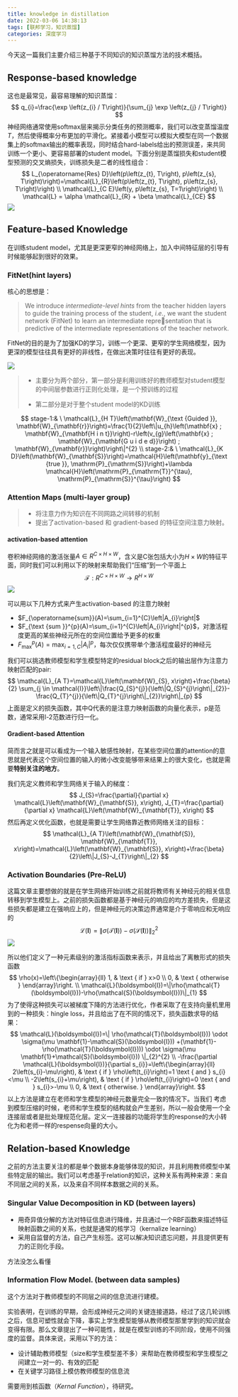 ```yaml
---
title: knowledge in distillation
date: 2022-03-06 14:38:13
tags: [联邦学习，知识蒸馏]
categories: 深度学习 
---
```


今天这一篇我们主要介绍三种基于不同知识的知识蒸馏方法的技术概括。

## Response-based knowledge

这也是最常见，最容易理解的知识蒸馏：
$$
q_{i}=\frac{\exp \left(z_{i} / T\right)}{\sum_{j} \exp \left(z_{j} / T\right)}
$$
神经网络通常使用softmax层来揭示分类任务的预测概率，我们可以改变蒸馏温度$T$，然后使得概率分布更加的平滑化。紧接着小模型可以模拟大模型在同一个数据集上的softmax输出的概率表现，同时结合hard-labels给出的预测误差，来共同训练一个更小、更容易部署的student model。下面分别是蒸馏损失和student模型预测的交叉熵损失，训练损失是二者的线性组合：
$$
L_{\operatorname{Res} D}\left(p\left(z_{t}, T\right), p\left(z_{s}, T\right)\right)=\mathcal{L}_{R}\left(p\left(z_{t}, T\right), p\left(z_{s}, T\right)\right) \\
\mathcal{L}_{C E}\left(y, p\left(z_{s}, T=1\right)\right) \\
\mathcal{L} = \alpha \mathcal{L}_{R} + \beta \mathcal{L}_{CE}
$$
![](https://raw.githubusercontent.com/wenqi-wang20/img/main/blog/20220313000242.png)

## Feature-based Knowledge

在训练student model，尤其是更深更窄的神经网络上，加入中间特征层的引导有时候能够起到很好的效果。

### FitNet(hint layers)

核心的思想是：

> We introduce *intermediate-level hints* from the teacher hidden layers to guide the training process of the student, *i.e.*, we want the student network (FitNet) to learn an intermediate representation that is predictive of the intermediate representations of the teacher network.

FitNet的目的是为了加强KD的学习，训练一个更深、更窄的学生网络模型，因为更深的模型往往具有更好的非线性，在做出决策时往往有更好的表现。

![](https://raw.githubusercontent.com/wenqi-wang20/img/main/blog/20220307232850.png)

> - 主要分为两个部分，第一部分是利用训练好的教师模型对student模型的中间层参数进行正则化处理，是一个预训练的过程
>
> - 第二部分是对于整个student model的KD训练

$$
stage-1:& \  
\mathcal{L}_{H T}\left(\mathbf{W}_{\text {Guided }}, \mathbf{W}_{\mathbf{r}}\right)=\frac{1}{2}\left\|u_{h}\left(\mathbf{x} ; \mathbf{W}_{\mathbf{H i n t}}\right)-r\left(v_{g}\left(\mathbf{x} ; \mathbf{W}_{\mathbf{G u i d e d}}\right) ; \mathbf{W}_{\mathbf{r}}\right)\right\|^{2} \\ 
stage-2:& \
\mathcal{L}_{K D}\left(\mathbf{W}_{\mathbf{S}}\right)=\mathcal{H}\left(\mathbf{y}_{\text {true }}, \mathrm{P}_{\mathrm{S}}\right)+\lambda \mathcal{H}\left(\mathrm{P}_{\mathrm{T}}^{\tau}, \mathrm{P}_{\mathrm{S}}^{\tau}\right)
$$

### Attention Maps (multi-layer group)

> - 将注意力作为知识在不同网路之间转移的机制
> - 提出了activation-based 和 gradient-based 的特征空间注意力映射。

#### activation-based attention

卷积神经网络的激活张量$A \in R^{C \times H \times W}$，含义是C张包括大小为$H \times W$的特征平面，同时我们可以利用以下的映射来帮助我们“压缩”到一个平面上
$$
\mathcal{F}: R^{C \times H \times W} \rightarrow R^{H \times W}
$$
![](https://raw.githubusercontent.com/wenqi-wang20/img/main/blog/20220311150304.png)

可以用以下几种方式来产生activation-based 的注意力映射

- $F_{\operatorname{sum}}(A)=\sum_{i=1}^{C}\left|A_{i}\right|$
- $F_{\text {sum }}^{p}(A)=\sum_{i=1}^{C}\left|A_{i}\right|^{p}$，对激活程度更高的某些神经元所在的空间位置给予更多的权重
- $F_{\max }^{p}(A)=\max _{i=1, C}\left|A_{i}\right|^{p}$，每次仅仅携带单个激活程度最好的神经元

我们可以挑选教师模型和学生模型特定的residual block之后的输出层作为注意力映射匹配的pair:
$$
\mathcal{L}_{A T}=\mathcal{L}\left(\mathbf{W}_{S}, x\right)+\frac{\beta}{2} \sum_{j \in \mathcal{I}}\left\|\frac{Q_{S}^{j}}{\left\|Q_{S}^{j}\right\|_{2}}-\frac{Q_{T}^{j}}{\left\|Q_{T}^{j}\right\|_{2}}\right\|_{p}
$$
上面是定义的损失函数，其中Q代表的是注意力映射函数的向量化表示，p是范数，通常采用l-2范数进行归一化。

#### Gradient-based Attention

简而言之就是可以看成为一个输入敏感性映射，在某些空间位置的attention的意思就是代表这个空间位置的输入的微小改变能够带来结果上的很大变化，也就是需要**特别关注的地方**。

我们先定义教师和学生网络关于输入的梯度：
$$
J_{S}=\frac{\partial}{\partial x} \mathcal{L}\left(\mathbf{W}_{\mathbf{S}}, x\right), J_{T}=\frac{\partial}{\partial x} \mathcal{L}\left(\mathbf{W}_{\mathbf{T}}, x\right)
$$
然后再定义优化函数，也就是需要让学生网络靠近教师网络关注的目标：
$$
\mathcal{L}_{A T}\left(\mathbf{W}_{\mathbf{S}}, \mathbf{W}_{\mathbf{T}}, x\right)=\mathcal{L}\left(\mathbf{W}_{\mathbf{S}}, x\right)+\frac{\beta}{2}\left\|J_{S}-J_{T}\right\|_{2}
$$

### Activation Boundaries (Pre-ReLU)

这篇文章主要想做的就是在学生网络开始训练之前就将教师有关神经元的相关信息转移到学生模型上。之前的损失函数都是基于神经元的响应的均方差损失，但是这些损失都是建立在强响应上的，但是神经元的决策边界通常是介于零响应和无响应的
$$
\mathcal{L}(\boldsymbol{I})=\|\sigma(\mathcal{T}(\boldsymbol{I}))-\sigma(\mathcal{S}(\boldsymbol{I}))\|_{2}^{2}
$$
![](https://raw.githubusercontent.com/wenqi-wang20/img/main/blog/20220311162135.png)

所以他们定义了一种元素级别的激活指标函数来表示，并且给出了离散形式的损失函数
$$
\rho(x)=\left\{\begin{array}{ll}
1, & \text { if } x>0 \\
0, & \text { otherwise }
\end{array}\right. \\
\mathcal{L}(\boldsymbol{I})=\|\rho(\mathcal{T}(\boldsymbol{I}))-\rho(\mathcal{S}(\boldsymbol{I}))\|_{1}
$$
为了使得这种损失可以被梯度下降的方法进行优化，作者采取了在支持向量机里用到的一种损失：hingle loss，并且给出了在不同的情况下，损失函数求导的结果：
$$
\mathcal{L}(\boldsymbol{I})=\| \rho(\mathcal{T}(\boldsymbol{I})) \odot \sigma(\mu \mathbf{1}-\mathcal{S}(\boldsymbol{I})) 
+(\mathbf{1}-\rho(\mathcal{T}(\boldsymbol{I}))) \odot \sigma(\mu \mathbf{1}+\mathcal{S}(\boldsymbol{I})) \|_{2}^{2} \\
-\frac{\partial \mathcal{L}(\boldsymbol{I})}{\partial s_{i}}=\left\{\begin{array}{ll}
2\left(s_{i}-\mu\right), & \text { if } \rho\left(t_{i}\right)=1 \text { and } s_{i}<\mu \\
-2\left(s_{i}+\mu\right), & \text { if } \rho\left(t_{i}\right)=0 \text { and } s_{i}>-\mu \\
0, & \text { otherwise. }
\end{array}\right.
$$
以上方法是建立在老师和学生模型的神经元数量完全一致的情况下。当我们 考虑到模型压缩的时候，老师和学生模型的结构就会产生差别，所以一般会使用一个全连接层或者是批处理规范化层。定义一连接器的功能将学生的response的大小转化为和老师一样的respense向量的大小。



## Relation-based Knowledge

之前的方法主要关注的都是单个数据本身能够体现的知识，并且利用教师模型中某些特定层的输出。我们可以考虑基于relation的知识，这种关系有两种来源：来自不同层之间的关系，以及来自不同样本数据之间的关系。

### Singular Value Decomposition in KD (between layers)

- 用奇异值分解的方法对特征信息进行降维，并且通过一个RBF函数来描述特征映射函数之间的关系，也就是通常的核学习（kernalize learning）
- 采用自监督的方法，自己产生标签。这可以解决知识遗忘问题，并且提供更有力的正则化手段。

方法没怎么看懂

### Information Flow Model. (between data samples)

这个方法对于教师模型的不同层之间的信息流进行建模。

实验表明，在训练的早期，会形成神经元之间的关键连接道路，经过了这几轮训练之后，信息可塑性就会下降，事实上学生模型能够从教师模型那里学到的知识就会变得有限。那么文章提出了一种可能性，就是在模型训练的不同阶段，使用不同强度的监督。具体来说，采用以下的方法：

- 设计辅助教师模型（size和学生模型差不多）来帮助在教师模型和学生模型之间建立一对一的、有效的匹配
- 在关键学习路径上模仿教师模型的信息流

需要用到核函数（$Kernal \ Function$），待研究。



